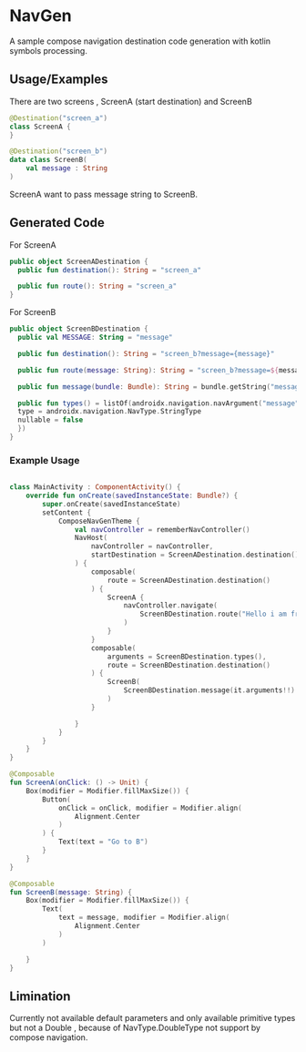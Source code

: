 # NavGen

A sample compose navigation destination code generation with kotlin symbols processing.




## Usage/Examples

There are two screens , ScreenA (start destination) and ScreenB

```kotlin
@Destination("screen_a")
class ScreenA {
}
```

```kotlin
@Destination("screen_b")
data class ScreenB(
    val message : String
)
```

ScreenA want to pass message string to ScreenB.

## Generated Code

For ScreenA

```kotlin
public object ScreenADestination {
  public fun destination(): String = "screen_a"

  public fun route(): String = "screen_a"
}
```


For ScreenB

```kotlin
public object ScreenBDestination {
  public val MESSAGE: String = "message"

  public fun destination(): String = "screen_b?message={message}"

  public fun route(message: String): String = "screen_b?message=${message}"

  public fun message(bundle: Bundle): String = bundle.getString("message")!!

  public fun types() = listOf(androidx.navigation.navArgument("message"){
  type = androidx.navigation.NavType.StringType
  nullable = false
  })
}

```

### Example Usage

```kotlin

class MainActivity : ComponentActivity() {
    override fun onCreate(savedInstanceState: Bundle?) {
        super.onCreate(savedInstanceState)
        setContent {
            ComposeNavGenTheme {
                val navController = rememberNavController()
                NavHost(
                    navController = navController,
                    startDestination = ScreenADestination.destination()
                ) {
                    composable(
                        route = ScreenADestination.destination()
                    ) {
                        ScreenA {
                            navController.navigate(
                                ScreenBDestination.route("Hello i am from A")
                            )
                        }
                    }
                    composable(
                        arguments = ScreenBDestination.types(),
                        route = ScreenBDestination.destination()
                    ) {
                        ScreenB(
                            ScreenBDestination.message(it.arguments!!)
                        )
                    }

                }
            }
        }
    }
}

@Composable
fun ScreenA(onClick: () -> Unit) {
    Box(modifier = Modifier.fillMaxSize()) {
        Button(
            onClick = onClick, modifier = Modifier.align(
                Alignment.Center
            )
        ) {
            Text(text = "Go to B")
        }
    }
}

@Composable
fun ScreenB(message: String) {
    Box(modifier = Modifier.fillMaxSize()) {
        Text(
            text = message, modifier = Modifier.align(
                Alignment.Center
            )
        )

    }
}
```





## Limination

Currently not available default parameters and only available primitive types but not a Double , because of NavType.DoubleType not support by compose navigation.
